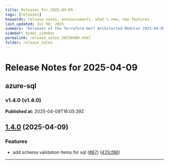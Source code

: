 ```yaml
---
title: Releases for 2025-04-09
tags: [releases]
keywords: release notes, announcements, what's new, new features
last_updated: Jul 08, 2025
summary: "Releases of the Terraform Well Architected Modules 2025-04-09"
sidebar: mydoc_sidebar
permalink: release_notes_20250409.html
folder: release_notes
---
```


# Release Notes for 2025-04-09

## azure-sql
### v1.4.0 (v1.4.0)
**Published at:** 2025-04-09T16:05:39Z

## [1.4.0](https://github.com/CloudNationHQ/terraform-azure-sql/compare/v1.3.0...v1.4.0) (2025-04-09)


### Features

* add schema validation items for sql ([#67](https://github.com/CloudNationHQ/terraform-azure-sql/issues/67)) ([431cf86](https://github.com/CloudNationHQ/terraform-azure-sql/commit/431cf869bf5e55f91d51756ed360649537b4931d))

---


